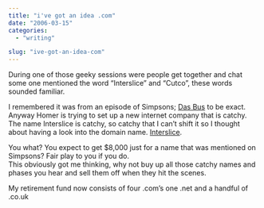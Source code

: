 ```yaml
---
title: "i've got an idea .com"
date: "2006-03-15"
categories: 
  - "writing"

slug: "ive-got-an-idea-com"
---
```


During one of those geeky sessions were people get together and chat some one mentioned the word “Interslice” and “Cutco”, these words sounded familiar.

I remembered it was from an episode of Simpsons; [Das Bus](https://www.simpsoncrazy.com/information/scripts/5f11.shtml) to be exact. Anyway Homer is trying to set up a new internet company that is catchy. The name Interslice is catchy, so catchy that I can’t shift it so I thought about having a look into the domain name. [Interslice](https://www.interslice.com).

You what? You expect to get $8,000 just for a name that was mentioned on Simpsons? Fair play to you if you do.  
This obviously got me thinking, why not buy up all those catchy names and phases you hear and sell them off when they hit the scenes.

My retirement fund now consists of four .com’s one .net and a handful of .co.uk
